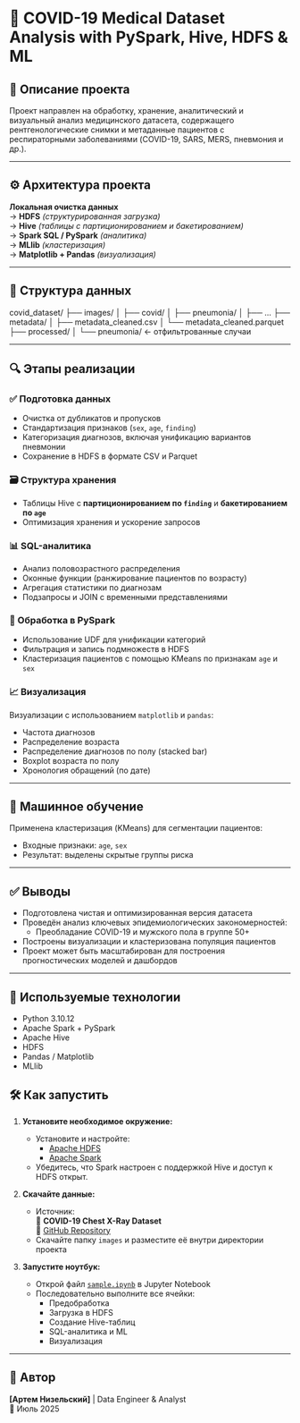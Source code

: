 # 🦠 COVID-19 Medical Dataset Analysis with PySpark, Hive, HDFS & ML

## 📌 Описание проекта

Проект направлен на обработку, хранение, аналитический и визуальный анализ медицинского датасета, содержащего рентгенологические снимки и метаданные пациентов с респираторными заболеваниями (COVID-19, SARS, MERS, пневмония и др.).

---

## ⚙️ Архитектура проекта

**Локальная очистка данных**  
→ **HDFS** *(структурированная загрузка)*  
→ **Hive** *(таблицы с партиционированием и бакетированием)*  
→ **Spark SQL / PySpark** *(аналитика)*  
→ **MLlib** *(кластеризация)*  
→ **Matplotlib + Pandas** *(визуализация)*

---

## 📁 Структура данных

covid_dataset/
├── images/
│ ├── covid/
│ ├── pneumonia/
│ ├── ...
├── metadata/
│ ├── metadata_cleaned.csv
│ └── metadata_cleaned.parquet
├── processed/
│ └── pneumonia/ ← отфильтрованные случаи


---

## 🔍 Этапы реализации

### ✅ Подготовка данных

- Очистка от дубликатов и пропусков
- Стандартизация признаков (`sex`, `age`, `finding`)
- Категоризация диагнозов, включая унификацию вариантов пневмонии
- Сохранение в HDFS в формате CSV и Parquet

### 🗃 Структура хранения

- Таблицы Hive с **партиционированием по `finding`** и **бакетированием по `age`**
- Оптимизация хранения и ускорение запросов

### 📊 SQL-аналитика

- Анализ половозрастного распределения
- Оконные функции (ранжирование пациентов по возрасту)
- Агрегация статистики по диагнозам
- Подзапросы и JOIN с временными представлениями

### 🧪 Обработка в PySpark

- Использование UDF для унификации категорий
- Фильтрация и запись подмножеств в HDFS
- Кластеризация пациентов с помощью KMeans по признакам `age` и `sex`

### 📈 Визуализация

Визуализации с использованием `matplotlib` и `pandas`:

- Частота диагнозов
- Распределение возраста
- Распределение диагнозов по полу (stacked bar)
- Boxplot возраста по полу
- Хронология обращений (по дате)

---

## 🤖 Машинное обучение

Применена кластеризация (KMeans) для сегментации пациентов:

- Входные признаки: `age`, `sex`
- Результат: выделены скрытые группы риска

---

## ✅ Выводы

- Подготовлена чистая и оптимизированная версия датасета
- Проведён анализ ключевых эпидемиологических закономерностей:
  - Преобладание COVID-19 и мужского пола в группе 50+
- Построены визуализации и кластеризована популяция пациентов
- Проект может быть масштабирован для построения прогностических моделей и дашбордов

---

## 🚀 Используемые технологии

- Python 3.10.12
- Apache Spark + PySpark
- Apache Hive
- HDFS
- Pandas / Matplotlib
- MLlib

## 🛠 Как запустить

1. **Установите необходимое окружение:**
   - Установите и настройте:
     - [Apache HDFS](https://hadoop.apache.org/docs/stable/hadoop-project-dist/hadoop-hdfs/HdfsUserGuide.html)
     - [Apache Spark](https://spark.apache.org/docs/latest/)
   - Убедитесь, что Spark настроен с поддержкой Hive и доступ к HDFS открыт.

2. **Скачайте данные:**
   - Источник:  
     📁 **COVID-19 Chest X-Ray Dataset**  
     🔗 [GitHub Repository](https://github.com/ieee8023/covid-chestxray-dataset/tree/master)
   - Скачайте папку `images` и разместите её внутри директории проекта

3. **Запустите ноутбук:**
   - Открой файл [`sample.ipynb`](sample.ipynb) в Jupyter Notebook
   - Последовательно выполните все ячейки:
     - Предобработка
     - Загрузка в HDFS
     - Создание Hive-таблиц
     - SQL-аналитика и ML
     - Визуализация

---

## 📌 Автор

**[Артем Низельский]** | Data Engineer & Analyst  
📅 Июль 2025  
